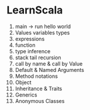 # LearnScala
1) main -> run hello world
2) Values variables types
3) expressions
4) function
5) type inference
6) stack tail recursion
7) call by name & call by Value
8) Default & Named Arguments
9) Method notations
10) Object
11) Inheritance & Traits
12) Generics
13) Anonymous Classes
